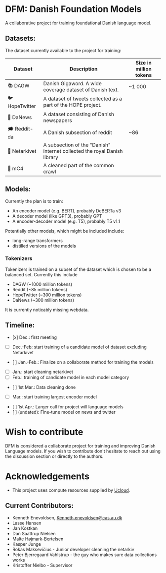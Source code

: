# DFM: Danish Foundation Models
A collaborative project for training foundational Danish language model.

## Datasets:
The dataset currently available to the project for training: 


| Dataset | Description | Size in million tokens |
| ------- | ------- | ------- |
| :books: DAGW    | Danish Gigaword. A wide coverage dataset of Danish text. | ~1 000 |
| :bird: HopeTwitter    | A dataset of tweets collected as a part of the HOPE project. | |
| :newspaper: DaNews | A dataset consisting of Danish newspapers | |
| 🗯 Reddit-da | A Danish subsection of reddit  | ~86 | 
| :link: Netarkivet | A subsection of the "Danish" internet collected the royal Danish library | | 
| :link: mC4 | A cleaned part of the common crawl | | 


## Models:
Currently the plan is to train:

- An encoder model (e.g. BERT), probably DeBERTa v3
- A decoder model (like GPT3), probably GPT
- A encoder-decoder model (e.g. T5), probably T5 v1.1 

Potentially other models, which might be included include:
- long-range transformers
- distilled versions of the models

### Tokenizers
Tokenizers is trained on a subset of the dataset which is chosen to be a balanced set. Currently this include
- DAGW (~1000 million tokens)
- Reddit (~85 million tokens)
- HopeTwitter (~300 million tokens)
- DaNews (~300 million tokens)

It is currently noticably missing webdata.

## Timeline:
- [x] Dec.: first meeting
- [ ] Dec.-Feb: start training of a candidate model of dataset excluding Netarkivet
- [ ] Jan.-Feb.: Finalize on a collaborate method for training the models
- [ ] Jan.: start cleaning netarkivet
- [ ] Feb.: training of candidate model in each model category
- [ ] 1st Mar.: Data cleaning done
- [ ] Mar.: start training largest encoder model
- [ ] 1st Apr.: Larger call for project will language models
- [ ] (undated): Fine-tune model on news and twitter

# Wish to contribute
DFM is considered a collaborate project for training and improving Danish Language models. If you wish to contribute don't hesitate to reach out using the discussion section or directly to the authors.

# Acknowledgements
- This project uses compute resources supplied by [Ucloud](https://docs.cloud.sdu.dk/index.html).

## Current Contributors:
- Kenneth Enevoldsen, Kenneth.enevoldsen@cas.au.dk
- Lasse Hansen
- Jan Kostkan
- Dan Saattrup Nielsen
- Malte Højmark-Bertelsen
- Kasper Junge
- Rokas Maksevičius - Junior developer cleaning the netarkiv
- Peter Bjerregaard Vahlstrup - the guy who makes sure data collections works
- Kristoffer Nielbo - Supervisor


